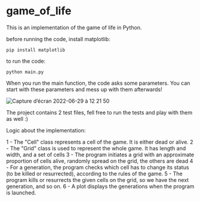 # game_of_life

This is an implementation of the game of life in Python.

before running the code, install matplotlib:
```
pip install matplotlib
```

to run the code:
```
python main.py
```

When you run the main function, the code asks some parameters. You can start with these parameters and mess up with them afterwards!

![Capture d’écran 2022-06-29 à 12 21 50](https://user-images.githubusercontent.com/26652900/176425033-9976c659-c434-44d8-8345-94fffd6ba2d7.png)

The project contains 2 test files, fell free to run the tests and play with them as well :)


Logic about the implementation:

1 - The "Cell" class represents a cell of the game. It is either dead or alive.
2 - The "Grid" class is used to represent the whole game. It has length and width, and a set of cells
3 - The program initiates a grid with an approximate proportion of cells alive, randomly spread on the grid, the others are dead
4 - For a generation, the program checks which cell has to change its status (to be killed or resurrected), according to the rules of the game.
5 - The program kills or resurrects the given cells on the grid, so we have the next generation, and so on.
6 - A plot displays the generations when the program is launched.
